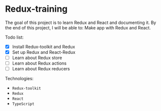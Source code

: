 # Redux-training

The goal of this project is to learn Redux and React and documenting it. By the end of this project, I will be able to: Make app with Redux and React.

Todo list:

- [x] Install Redux-toolkit and Redux
- [x] Set up Redux and React-Redux
- [ ] Learn about Redux store
- [ ] Learn about Redux actions
- [ ] Learn about Redux reducers

Technologies:

- `Redux-toolkit`
- `Redux`
- `React`
- `TypeScript`
